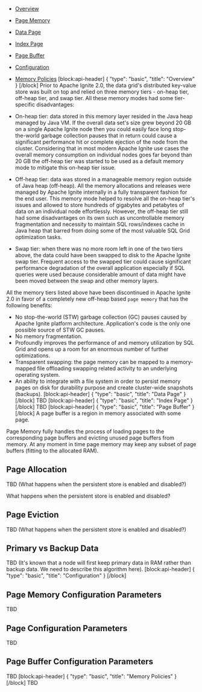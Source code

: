 * [Overview](doc:page-memory#overview)
* [Page Memory](doc:page-memory#page-memory)
* [Data Page](doc:page-memory#data-page) 
* [Index Page](doc:page-memory#index-page)
* [Page Buffer](doc:page-memory#page-buffer)
* [Configuration](doc:page-memory#configuration)
* [Memory Policies](doc:page-memory#memory-policies)
[block:api-header]
{
  "type": "basic",
  "title": "Overview"
}
[/block]
Prior to Apache Ignite 2.0, the data grid's distributed key-value store was built on top and relied on three memory tiers - on-heap tier, off-heap tier, and swap tier. All these memory modes had some tier-specific disadvantages:

* On-heap tier: data stored in this memory layer resided in the Java heap managed by Java VM. If the overall data set's size grew beyond 20 GB on a single Apache Ignite node then you could easily face long stop-the-world garbage collection pauses that in return could cause a significant performance hit or complete ejection of the node from the cluster. Considering that in most modern Apache Ignite use cases the overall memory consumption on individual nodes goes far beyond than 20 GB the off-heap tier was started to be used as a default memory mode to mitigate this on-heap tier issue.

* Off-heap tier: data was stored in a manageable memory region outside of Java heap (off-heap). All the memory allocations and releases were managed by Apache Ignite internally in a fully transparent fashion for the end user. This memory mode helped to resolve all the on-heap tier's issues and allowed to store hundreds of gigabytes and petabytes of data on an individual node effortlessly. However, the off-heap tier still had some disadvantages on its own such as uncontrollable memory fragmentation and necessity to maintain SQL rows/indexes cache in Java heap that barred from doing some of the most valuable SQL Grid optimization tasks.

* Swap tier: when there was no more room left in one of the two tiers above, the data could have been swapped to disk to the Apache Ignite swap tier. Frequent access to the swapped tier could cause significant performance degradation of the overall application especially if SQL queries were used because considerable amount of data might have been moved between the swap and other memory layers.          

All the memory tiers listed above have been discontinued in Apache Ignite 2.0 in favor of a completely new off-heap based `page memory` that has the following benefits:
* No stop-the-world (STW) garbage collection (GC) pauses caused by Apache Ignite platform architecture. Application's code is the only one possible source of STW GC pauses.
* No memory fragmentation.
* Profoundly improves the performance of and memory utilization by SQL Grid and opens up a room for an enormous number of further optimizations.
* Transparent swapping: the page memory can be mapped to a memory-mapped file offloading swapping related activity to an underlying operating system.
* An ability to integrate with a file system in order to persist memory pages on disk for durability purpose and create cluster-wide snapshots (backups).
[block:api-header]
{
  "type": "basic",
  "title": "Data Page"
}
[/block]
TBD
[block:api-header]
{
  "type": "basic",
  "title": "Index Page"
}
[/block]
TBD
[block:api-header]
{
  "type": "basic",
  "title": "Page Buffer"
}
[/block]
A page buffer is a region in memory associated with some page.

Page Memory fully handles the process of loading pages to the corresponding page buffers and evicting unused page buffers from memory. At any moment in time page memory may keep any subset of page buffers (fitting to the allocated RAM).

## Page Allocation

TBD (What happens when the persistent store is enabled and disabled?)

What happens when the persistent store is enabled and disabled?

## Page Eviction

TBD (What happens when the persistent store is enabled and disabled?)

## Primary vs Backup Data

TBD (It's known that a node will first keep primary data in RAM rather than backup data. We need to describe this algorithm​ here). 
[block:api-header]
{
  "type": "basic",
  "title": "Configuration"
}
[/block]
## Page Memory Configuration Parameters

TBD

## Page Configuration Parameters

TBD

## Page Buffer Configuration Parameters

TBD
[block:api-header]
{
  "type": "basic",
  "title": "Memory Policies"
}
[/block]
TBD